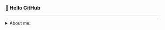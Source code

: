 ### 👋 Hello GitHub 

---

<details><summary>About me: </summary>
· 👨‍🦱 --> Javier García <br>
· 🌱 --> 19-yo <br>
· 💬 --> Live on Granada, Spain <br>
· 🎓 --> SO,  and Network Technician <br>
</details>

<!--

- 🔭 I’m currently working on ...
- 🌱 I’m currently learning ...
- 👯 I’m looking to collaborate on ...
- 🤔 I’m looking for help with ...
-  Ask me about ...
- 📫 How to reach me: ...
- 😄 Pronouns: ...
- ⚡ Fun fact: ...
-->
